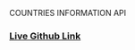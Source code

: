 COUNTRIES INFORMATION API

### [Live Github Link](https://almamunhossen.github.io/Display-Country-Name-API/index.html)
